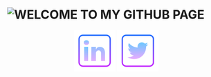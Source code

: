# ![WELCOME TO MY GITHUB PAGE](/DAVEYBAN.png)

<div style="text-align:center">  
 
 [![LINKED IN PROFILE](/I8linkedin.png)](https://www.linkedin.com/in/daveoswaldii/)
[![Twitter PROFILE](/I8twitter.png)](https://twitter.com/DaveyOs1)


</div>
